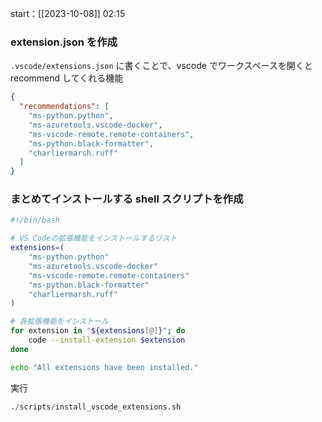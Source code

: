 start：[[2023-10-08]] 02:15

### extension.json を作成

`.vscode/extensions.json` に書くことで、vscode でワークスペースを開くと recommend してくれる機能

```json
{
  "recommendations": [
    "ms-python.python",
    "ms-azuretools.vscode-docker",
    "ms-vscode-remote.remote-containers",
    "ms-python.black-formatter",
    "charliermarsh.ruff"
  ]
}
```

### まとめてインストールする shell スクリプトを作成

```sh
#!/bin/bash

# VS Codeの拡張機能をインストールするリスト
extensions=(
    "ms-python.python"
    "ms-azuretools.vscode-docker"
    "ms-vscode-remote.remote-containers"
    "ms-python.black-formatter"
    "charliermarsh.ruff"
)

# 各拡張機能をインストール
for extension in "${extensions[@]}"; do
    code --install-extension $extension
done

echo "All extensions have been installed."

```

実行

```python
./scripts/install_vscode_extensions.sh
```
